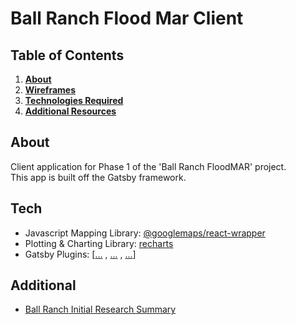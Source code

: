 # Ball Ranch Flood Mar Client

## Table of Contents

1. **[About](#about)**
2. **[Wireframes](https://lucid.app/lucidchart/7f9860fd-11a5-44bb-be38-a5bc1e0edecd/edit?invitationId=inv_a38afa28-99a9-4550-93d6-367b490b0525)**
3. **[Technologies Required](#tech)**
4. **[Additional Resources](#additional)**

## About

Client application for Phase 1 of the 'Ball Ranch FloodMAR' project.  
This app is built off the Gatsby framework.

## Tech

- Javascript Mapping Library: [@googlemaps/react-wrapper](https://developers.google.com/maps/documentation/javascript/react-map)
- Plotting & Charting Library: [recharts](https://recharts.org/en-US)
- Gatsby Plugins: [[...]() , [...]() , [...]()]

## Additional

- [Ball Ranch Initial Research Summary](https://docs.google.com/presentation/d/1wVD5QhMY39jG5M5knCh9q2LbEBE3EMm4ajq-haL-DR4/edit?usp=sharing)

